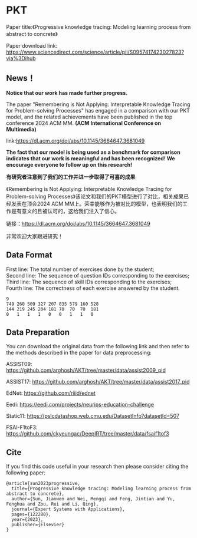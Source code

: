 # PKT
Paper title:《Progressive knowledge tracing: Modeling learning process from abstract to concrete》  

Paper download link: https://www.sciencedirect.com/science/article/pii/S0957417423027823?via%3Dihub   

## News！
**Notice that our work has made further progress.** 

The paper "Remembering is Not Applying: Interpretable Knowledge Tracing for Problem-solving Processes" has engaged in a comparison with our PKT model, and the related achievements have been published in the top conference 2024 ACM MM. **(ACM International Conference on Multimedia)**

link:https://dl.acm.org/doi/abs/10.1145/3664647.3681049


**The fact that our model is being used as a benchmark for comparison indicates that our work is meaningful and has been recognized! We encourage everyone to follow up on this research!**

**有研究者注意到了我们的工作并进一步取得了可喜的成果**

《Remembering is Not Applying: Interpretable Knowledge Tracing for Problem-solving Processes》该论文和我们的PKT模型进行了对比，相关成果已经发表在顶会2024 ACM MM上。荣幸能够作为被对比的模型，也表明我们的工作是有意义的且被认可的，这给我们注入了信心。

链接：https://dl.acm.org/doi/abs/10.1145/3664647.3681049

非常欢迎大家跟进研究！

## Data Format
First line: The total number of exercises done by the student;  
Second line: The sequence of question IDs corresponding to the exercises;  
Third line: The sequence of skill IDs corresponding to the exercises;  
Fourth line: The correctness of each exercise answered by the student.

```
9								
749	260	509	327	207	835	579	160	528
144	219	245	204	181	70	70	70	181
0	1	1	1	0	0	1	1	0
```


## Data Preparation
You can download the original data from the following link and then refer to the methods described in the paper for data preprocessing:  

ASSIST09: https://github.com/arghosh/AKT/tree/master/data/assist2009_pid  

ASSIST17: https://github.com/arghosh/AKT/tree/master/data/assist2017_pid  

EdNet: https://github.com/riiid/ednet  

Eedi: https://eedi.com/projects/neurips-education-challenge  

Static11: https://pslcdatashop.web.cmu.edu/DatasetInfo?datasetId=507  

FSAI-F1toF3: https://github.com/ckyeungac/DeepIRT/tree/master/data/fsaif1tof3

## Cite
If you find this code useful in your research then please consider citing the following paper:  
```
@article{sun2023progressive,
  title={Progressive knowledge tracing: Modeling learning process from abstract to concrete},
  author={Sun, Jianwen and Wei, Mengqi and Feng, Jintian and Yu, Fenghua and Zou, Rui and Li, Qing},
  journal={Expert Systems with Applications},
  pages={122280},
  year={2023},
  publisher={Elsevier}
}
```





